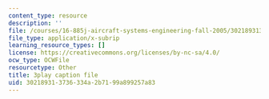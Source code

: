 ```yaml
---
content_type: resource
description: ''
file: /courses/16-885j-aircraft-systems-engineering-fall-2005/302189313736334a2b7199a899257a83_iiYhQtGpRhc.srt
file_type: application/x-subrip
learning_resource_types: []
license: https://creativecommons.org/licenses/by-nc-sa/4.0/
ocw_type: OCWFile
resourcetype: Other
title: 3play caption file
uid: 30218931-3736-334a-2b71-99a899257a83
---
```

